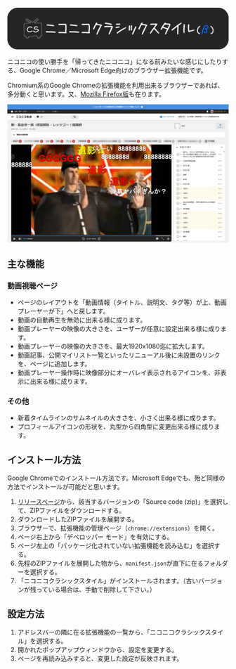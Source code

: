 ![ニコニコクラシックスタイル（β）](/image/readme/logo.png)

ニコニコの使い勝手を「帰ってきたニコニコ」になる前みたいな感じにしたりする、Google Chrome／Microsoft Edge向けのブラウザー拡張機能です。

Chromium系のGoogle Chromeの拡張機能を利用出来るブラウザーであれば、多分動くと思います。又、[Mozilla Firefox版](https://github.com/Bymnet1845/niconico-classic-firefox)も在ります。

![](/image/readme/preview_1.png)


## 主な機能

### 動画視聴ページ

- ページのレイアウトを「動画情報（タイトル、説明文、タグ等）が上、動画プレーヤーが下」へと戻します。
- 動画の自動再生を無効に出来る様に成ります。
- 動画プレーヤーの映像の大きさを、ユーザーが任意に設定出来る様に成ります。
- 動画プレーヤーの映像の大きさを、最大1920x1080迄に拡大します。
- 動画記事、公開マイリスト一覧といったリニューアル後に未設置のリンクを、ページに追加します。
- 動画プレーヤー操作時に映像部分にオーバレイ表示されるアイコンを、非表示に出来る様に成ります。

### その他

- 新着タイムラインのサムネイルの大きさを、小さく出来る様に成ります。
- プロフィールアイコンの形状を、丸型から四角型に変更出来る様に成ります。

## インストール方法

Google Chromeでのインストール方法です。Microsoft Edgeでも、殆ど同様の方法でインストールが可能だと思います。

1. [リリースページ](https://github.com/Bymnet1845/niconico-classic/releases)から、該当するバージョンの「Source code (zip)」を選択して、ZIPファイルをダウンロードする。
2. ダウンロードしたZIPファイルを展開する。
3. ブラウザーで、拡張機能の管理ページ（`chrome://extensions`）を開く。
4. ページ右上から「デベロッパー モード」を有効にする。
5. ページ左上の「パッケージ化されていない拡張機能を読み込む」を選択する。
6. 先程のZIPファイルを展開した物から、`manifest.json`が直下に在るフォルダーを選択する。
7. 「ニコニコクラシックスタイル」がインストールされます。（古いバージョンが残っている場合は、手動で削除して下さい。）


## 設定方法

1. アドレスバーの隣に在る拡張機能の一覧から、「ニコニコクラシックスタイル」を選択する。
2. 開かれたポップアップウィンドウから、設定を変更する。
3. ページを再読み込みすると、変更した設定が反映されます。